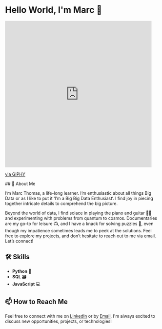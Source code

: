 # Hello World, I'm Marc 👋

<iframe src="https://giphy.com/embed/fryY00CO4xCz4uJuDQ" width="480" height="480" style="" frameBorder="0" class="giphy-embed" allowFullScreen></iframe><p><a href="https://giphy.com/gifs/ilegrabr-fryY00CO4xCz4uJuDQ">via GIPHY</a></p>
## 🚀 About Me

I’m Marc Thomas, a life-long learner. I’m enthusiastic about all things Big Data or as I like to put it ‘I’m a Big Big Data Enthusiast‘. I find joy in piecing together intricate details to comprehend the big picture.

Beyond the world of data, I find solace in playing the piano and guitar 🎹🎸 and experimenting with problems from quantum to cosmos. Documentaries are my go-to for leisure 📺, and I have a knack for solving puzzles 🧩, even though my impatience sometimes leads me to peek at the solutions. Feel free to explore my projects, and don’t hesitate to reach out to me via email. Let’s connect!



## 🛠️ Skills

- **Python** 🐍
- **SQL** 🗃️
- **JavaScript** 💻



## 📫 How to Reach Me

Feel free to connect with me on [LinkedIn](#) or by [Email](mailto:your.email@example.com). I'm always excited to discuss new opportunities, projects, or technologies!

